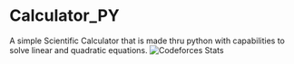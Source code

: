 # Calculator_PY
A simple Scientific Calculator that is made thru python with capabilities to solve linear and quadratic equations.
![Codeforces Stats](https://codeforces-readme-stats.vercel.app/api/card?username=Swam_)
